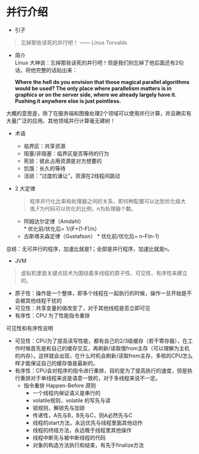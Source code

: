 # 并行介绍
 * 引子  

> 忘掉那些该死的并行吧！ —— Linus Torvalds

  * 简介  
    Linux 大神说：忘掉那些该死的并行吧！但是我们别忘掉了他后面还有2句话，将他完整的话贴出来：
    
    **Where the hell do you envision that those magical parallel algorithms would be used? 
The only place where parallelism matters is in graphics or on the server side, where we already largely have it. Pushing it anywhere else is just pointless.**

 大概的意思是，除了在服务端和图像处理2个领域可以使用并行计算，并且确实有大量广泛的应用。其他领域并行计算毫无建树！
 
 * 术语
    * 临界区：共享资源
    * 阻塞/非阻塞：临界区是否等待的行为
    * 死锁：彼此占用资源是对方想要的
    * 饥饿：长久的等待
    * 活锁：“过度的谦让”，资源在2线程间跳动

* 2 大定律 
  >程序并行化比率和处理器之间的关系，即何种配置可以达到优化级大值,F为代码可以优化的比例，n为处理器个数。
   * 阿姆达尔定律（Amdahl）  
         * 优化前/优化后= 1/(F+(1-F)/n） 
   * 古斯塔夫森定律（Gustafson）
           * 优化前/优化后= n-F(n-1)

 总结：无可并行的程序，加速比就是1；全部是并行程序，加速比就是n。          
 
* JVM
> 虚拟机里面关键点技术为围绕着多线程的原子性、可见性、有序性来建立的。

* 原子性：操作是一个整体，即多个线程在一起执行的时候，操作一旦开始是不会被其他线程干扰的
* 可见性：共享变量的值改变了，对于其他线程是否立即可见
* 有序性：CPU 为了性能指令重排

可见性和有序性说明  

* 可见性：CPU为了提高读写性能，都有自己的2/3级缓存（若干寄存器），在工作时候首先是和自己的缓存交互，再刷新/读取值from主存（可以理解为主机的内存）。这样就会出现，在什么时机会刷新/读取from主存，多核的CPU怎么样才能保证自己的缓存值是最新的。
* 有序性：CPU会对程序的指令进行重排，目的是为了提高执行的速度，但是执行重排对于单线程来说是语意一致的，对于多线程来说不一定。
   * 指令重排 Happen-Before 原则  
      * 一个线程内保证语义是串行的
      * volatile规则，volatile 的写先与读
      * 锁规则，解锁先与加锁
      * 传递性，A先与B，B先与C，则A必然先与C
      * 线程的start方法，永远优先与线程里面其他动作
      * 线程的终结方法，永远晚于线程里其他操作
      * 线程中断先与被中断线程的代码
      * 对象的构造方法执行和结束，有先于finalize方法